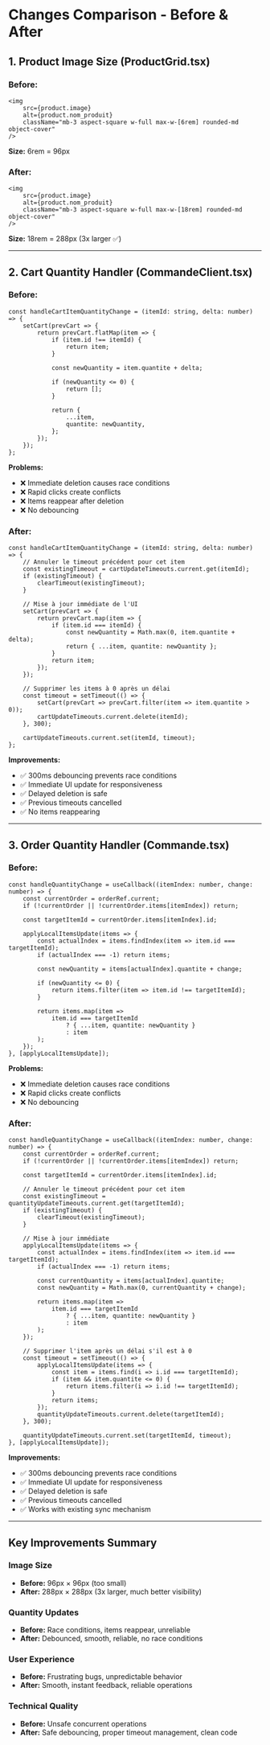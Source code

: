 # Changes Comparison - Before & After

## 1. Product Image Size (ProductGrid.tsx)

### Before:
```tsx
<img
    src={product.image}
    alt={product.nom_produit}
    className="mb-3 aspect-square w-full max-w-[6rem] rounded-md object-cover"
/>
```
**Size:** 6rem = 96px

### After:
```tsx
<img
    src={product.image}
    alt={product.nom_produit}
    className="mb-3 aspect-square w-full max-w-[18rem] rounded-md object-cover"
/>
```
**Size:** 18rem = 288px (3x larger ✅)

---

## 2. Cart Quantity Handler (CommandeClient.tsx)

### Before:
```tsx
const handleCartItemQuantityChange = (itemId: string, delta: number) => {
    setCart(prevCart => {
        return prevCart.flatMap(item => {
            if (item.id !== itemId) {
                return item;
            }

            const newQuantity = item.quantite + delta;

            if (newQuantity <= 0) {
                return [];
            }

            return {
                ...item,
                quantite: newQuantity,
            };
        });
    });
};
```
**Problems:**
- ❌ Immediate deletion causes race conditions
- ❌ Rapid clicks create conflicts
- ❌ Items reappear after deletion
- ❌ No debouncing

### After:
```tsx
const handleCartItemQuantityChange = (itemId: string, delta: number) => {
    // Annuler le timeout précédent pour cet item
    const existingTimeout = cartUpdateTimeouts.current.get(itemId);
    if (existingTimeout) {
        clearTimeout(existingTimeout);
    }

    // Mise à jour immédiate de l'UI
    setCart(prevCart => {
        return prevCart.map(item => {
            if (item.id === itemId) {
                const newQuantity = Math.max(0, item.quantite + delta);
                return { ...item, quantite: newQuantity };
            }
            return item;
        });
    });

    // Supprimer les items à 0 après un délai
    const timeout = setTimeout(() => {
        setCart(prevCart => prevCart.filter(item => item.quantite > 0));
        cartUpdateTimeouts.current.delete(itemId);
    }, 300);

    cartUpdateTimeouts.current.set(itemId, timeout);
};
```
**Improvements:**
- ✅ 300ms debouncing prevents race conditions
- ✅ Immediate UI update for responsiveness
- ✅ Delayed deletion is safe
- ✅ Previous timeouts cancelled
- ✅ No items reappearing

---

## 3. Order Quantity Handler (Commande.tsx)

### Before:
```tsx
const handleQuantityChange = useCallback((itemIndex: number, change: number) => {
    const currentOrder = orderRef.current;
    if (!currentOrder || !currentOrder.items[itemIndex]) return;
    
    const targetItemId = currentOrder.items[itemIndex].id;
    
    applyLocalItemsUpdate(items => {
        const actualIndex = items.findIndex(item => item.id === targetItemId);
        if (actualIndex === -1) return items;
        
        const newQuantity = items[actualIndex].quantite + change;

        if (newQuantity <= 0) {
            return items.filter(item => item.id !== targetItemId);
        }
        
        return items.map(item => 
            item.id === targetItemId 
                ? { ...item, quantite: newQuantity }
                : item
        );
    });
}, [applyLocalItemsUpdate]);
```
**Problems:**
- ❌ Immediate deletion causes race conditions
- ❌ Rapid clicks create conflicts
- ❌ No debouncing

### After:
```tsx
const handleQuantityChange = useCallback((itemIndex: number, change: number) => {
    const currentOrder = orderRef.current;
    if (!currentOrder || !currentOrder.items[itemIndex]) return;
    
    const targetItemId = currentOrder.items[itemIndex].id;
    
    // Annuler le timeout précédent pour cet item
    const existingTimeout = quantityUpdateTimeouts.current.get(targetItemId);
    if (existingTimeout) {
        clearTimeout(existingTimeout);
    }
    
    // Mise à jour immédiate
    applyLocalItemsUpdate(items => {
        const actualIndex = items.findIndex(item => item.id === targetItemId);
        if (actualIndex === -1) return items;
        
        const currentQuantity = items[actualIndex].quantite;
        const newQuantity = Math.max(0, currentQuantity + change);
        
        return items.map(item => 
            item.id === targetItemId 
                ? { ...item, quantite: newQuantity }
                : item
        );
    });

    // Supprimer l'item après un délai s'il est à 0
    const timeout = setTimeout(() => {
        applyLocalItemsUpdate(items => {
            const item = items.find(i => i.id === targetItemId);
            if (item && item.quantite <= 0) {
                return items.filter(i => i.id !== targetItemId);
            }
            return items;
        });
        quantityUpdateTimeouts.current.delete(targetItemId);
    }, 300);

    quantityUpdateTimeouts.current.set(targetItemId, timeout);
}, [applyLocalItemsUpdate]);
```
**Improvements:**
- ✅ 300ms debouncing prevents race conditions
- ✅ Immediate UI update for responsiveness
- ✅ Delayed deletion is safe
- ✅ Previous timeouts cancelled
- ✅ Works with existing sync mechanism

---

## Key Improvements Summary

### Image Size
- **Before:** 96px × 96px (too small)
- **After:** 288px × 288px (3x larger, much better visibility)

### Quantity Updates
- **Before:** Race conditions, items reappear, unreliable
- **After:** Debounced, smooth, reliable, no race conditions

### User Experience
- **Before:** Frustrating bugs, unpredictable behavior
- **After:** Smooth, instant feedback, reliable operations

### Technical Quality
- **Before:** Unsafe concurrent operations
- **After:** Safe debouncing, proper timeout management, clean code
